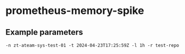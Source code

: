 # prometheus-memory-spike

## Example parameters

`-n zt-ateam-sys-test-01 -t 2024-04-23T17:25:59Z -l 1h -r test-repo`